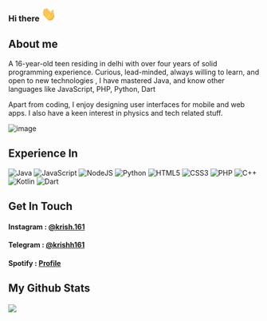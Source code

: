 ### Hi there <img src="https://raw.githubusercontent.com/ABSphreak/ABSphreak/master/gifs/Hi.gif" width="30px">

## About me 

A 16-year-old teen residing in delhi with over four years of solid programming experience. Curious, lead-minded, always willing to learn, and open to new technologies , I have mastered Java, and know other languages like JavaScript, PHP, Python, Dart

Apart from coding, I enjoy designing user interfaces for mobile and web apps. I also have a keen interest in physics and tech related stuff.<br>

![image](https://raw.githubusercontent.com/roshan9419/roshan9419/master/hadder.gif)

## Experience In
![Java](https://img.shields.io/badge/java-%23ED8B00.svg?style=for-the-badge&logo=java&logoColor=white) ![JavaScript](https://img.shields.io/badge/javascript-%23323330.svg?style=for-the-badge&logo=javascript&logoColor=%23F7DF1E) ![NodeJS](https://img.shields.io/badge/node.js-6DA55F?style=for-the-badge&logo=node.js&logoColor=white) ![Python](https://img.shields.io/badge/python-3670A0?style=for-the-badge&logo=python&logoColor=ffdd54) ![HTML5](https://img.shields.io/badge/html5-%23E34F26.svg?style=for-the-badge&logo=html5&logoColor=white) ![CSS3](https://img.shields.io/badge/css3-%231572B6.svg?style=for-the-badge&logo=css3&logoColor=white) ![PHP](https://img.shields.io/badge/php-%23777BB4.svg?style=for-the-badge&logo=php&logoColor=white) ![C++](https://img.shields.io/badge/c++-%2300599C.svg?style=for-the-badge&logo=c%2B%2B&logoColor=white) ![Kotlin](https://img.shields.io/badge/kotlin-%237F52FF.svg?style=for-the-badge&logo=kotlin&logoColor=white) ![Dart](https://img.shields.io/badge/dart-%230175C2.svg?style=for-the-badge&logo=dart&logoColor=white)

## Get In Touch
#### Instagram : [@krish.161](https://instagram.com/krish.161)<br>
#### Telegram : [@krishh161](https://t.me/krishh161)<br>
#### Spotify : [Profile](https://open.spotify.com/user/hz6uhnsqiftjeyurf359dxshx?si=563dcda79c864cbc)

## My Github Stats

<img src="https://github-readme-stats.vercel.app/api?username=nerdykrish&count_private=true&show_icons=true&custom_title=My%20GitHub%20stats" align="center">
